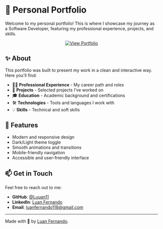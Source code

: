 # 💼 Personal Portfolio

Welcome to my personal portfolio! This is where I showcase my journey as a Software Developer, featuring my professional experience, projects, and skills.

<p align="center">
  <a href="https://luuan11.vercel.app/" target="_blank">
    <img src="https://img.shields.io/badge/_View_Live_Portfolio-8B5CF6?style=for-the-badge&logo=vercel&logoColor=white" alt="View Portfolio" />
  </a>
</p>

## ✨ About

This portfolio was built to present my work in a clean and interactive way. Here you'll find:

- 👨‍💻 **Professional Experience** - My career path and roles
- 🚀 **Projects** - Selected projects I've worked on
- 🎓 **Education** - Academic background and certifications
- 🛠️ **Technologies** - Tools and languages I work with
- 💡 **Skills** - Technical and soft skills

## 🎨 Features

- Modern and responsive design
- Dark/Light theme toggle
- Smooth animations and transitions
- Mobile-friendly navigation
- Accessible and user-friendly interface


## 📫 Get in Touch

Feel free to reach out to me:

- **GitHub**: [@Luuan11](https://github.com/Luuan11)
- **LinkedIn**: [Luan Fernando](https://www.linkedin.com/in/luan-fernando/)
- **Email**: luanfernando118@gmail.com

---

Made with 💜 by [Luan Fernando](https://www.linkedin.com/in/luan-fernando/).